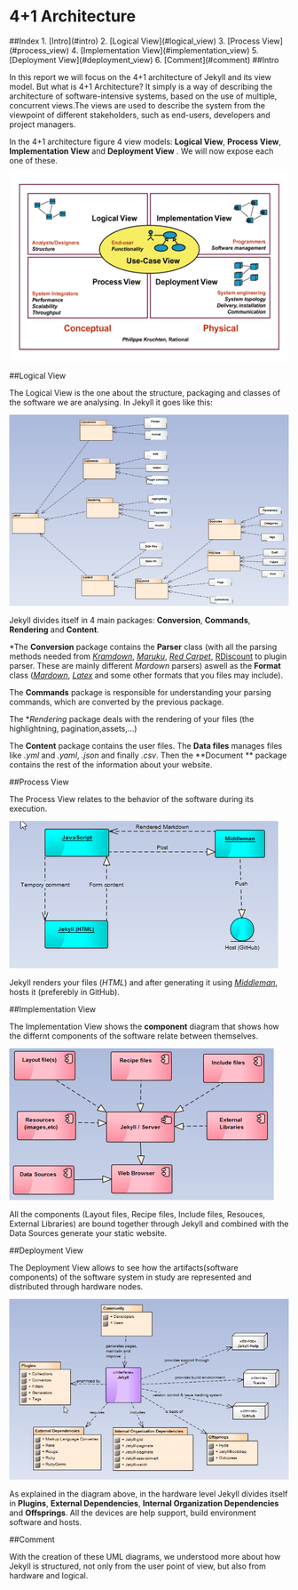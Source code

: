 # 4+1 Architecture

<a name="index"/>
##Index
1. [Intro](#intro)
2. [Logical View](#logical_view)
3. [Process View](#process_view)
4. [Implementation View](#implementation_view)
5. [Deployment View](#deployment_view)
6. [Comment](#comment)

<a name="intro"/>
##Intro

In this report we will focus on the 4+1 architecture of Jekyll and its view model. 
But what is 4+1 Architecture?
It simply is a way of describing the architecture of software-intensive systems, based on the use of multiple, concurrent views.The views are used to describe the system from the viewpoint of different stakeholders, such as end-users, developers and project managers.	

In the 4+1 architecture figure 4 view models: **Logical View**, **Process View**, **Implementation View** and **Deployment View** . We will now expose each one of these. 


![4+1 Architecture](./Resources/4+1Architecture.png)

<a name="logical_view"/>
##Logical View

The Logical View is the one about the structure, packaging and classes of the software we are analysing. In Jekyll it goes like this:

![Logical View](./Resources/logicDiagram.png)

Jekyll divides itself in 4 main packages: **Conversion**, **Commands**, **Rendering** and **Content**. 

*The **Conversion** package contains the **Parser** class (with all the parsing methods needed from [*Kramdown*](http://kramdown.gettalong.org/), [*Maruku*](https://github.com/bhollis/maruku), [*Red Carpet*](https://github.com/vmg/redcarpet), [RDiscount](https://github.com/davidfstr/rdiscount) to plugin parser. These are mainly different 
*Mardown* parsers) aswell as the **Format** class ([*Mardown*](https://help.github.com/articles/markdown-basics/), [*Latex*](https://www.latex-project.org/) and some other formats that you files may include).

The **Commands** package is responsible for understanding your parsing commands, which are converted by the previous package.

The **Rendering* package deals with the rendering of your files (the highlightning, pagination,assets,...)

The **Content** package contains the user files. The **Data files** manages files like *.yml* and *.yaml*, *.json* and finally *.csv*. Then the **Document ** package contains the rest of the information about your website. 

<a name="process_view"/>
##Process View

The Process View relates to the behavior of the software during its execution.

![Process View](./Resources/processViewDiagram.png)

Jekyll renders your files (*HTML*) and after generating it using [*Middleman*](https://middlemanapp.com/), hosts it (preferebly in GitHub).

<a name="implementation_view"/>
##Implementation View

The Implementation View shows the **component** diagram that shows how the differnt components of the software relate between themselves.

![Implementation View](./Resources/componentDiagram.png)

All the components (Layout files, Recipe files, Include files, Resouces, External Libraries) are bound together through Jekyll and combined with the Data Sources generate your static website.

<a name="deployment_view"/>
##Deployment View

The Deployment View allows to see how the artifacts(software components) of the software system in study are represented and distributed through hardware nodes. 

![Deployment View](./Resources/deploymentViewDiagram.png)

As explained in the diagram above, in the hardware level Jekyll divides itself in **Plugins**, **External Dependencies**, **Internal Organization Dependencies** and **Offsprings**. All the devices are help support, build environment software and hosts.   

<a name="Coment"/>
##Comment

  With the creation of these UML diagrams, we understood more about how Jekyll is structured, not only from the user point of view, but also from hardware and logical.

